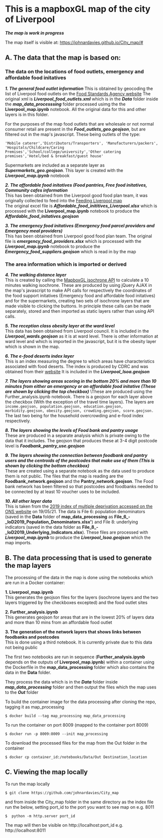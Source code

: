 # This is a mapboxGL map of the city of Liverpool 
***The map is work in progress***

The map itself is visible at:
https://johnardavies.github.io/City_map/#


## A. The data that the map is based on:

### The data on the locations of food outlets, emergency and affordable food initatives

***1. The general food outlet information*** 
This is obtained by geocoding the list of Liverpool food outlets on the [Food Standards Agency website](https://ratings.food.gov.uk/default/en-GB)
The original xml is ***Liverpool_food_outlets.xml*** which is in the ***Data*** folder inside the ***map_data_processsing*** folder processed usimg the the **Liverpool_map.ipynb** notebook. All the original data for this and other layers is in this folder.

For the purposes of the map food outlets that are wholesale or not normal consumer retail are present in the ***Food_outlets_geo.geojson***, but are filtered out in the map's javascript. These being outlets of the type: 
```
'Mobile caterer','Distributors/Transporters', 'Manufacturers/packers', 'Hospitals/Childcare/Caring Premises','School/college/university','Other catering premises','Hotel/bed & breakfast/guest house'
```

Supermarkets are included as a separate layer as ***Supermarkets_geo.geojson***. This layer is created with the ***Liverpool_map.ipynb*** notebook

***2. The affordable food initatives (Food pantries, Free food initatives, Community cafes  information*** \
This has been obtained from the Liverpool good food plan team, it was originally collected to feed into the [Feeding Liverpool map](http://www.feedingliverpool.org/resources)\
The original excel file is ***Affordable_food_inititives_Liverpool.xlsx*** which is processed with the **Liverpool_map.ipynb** notebook to produce the ***Affordable_food_initatives.geojson***

***3. The emergency food initatives (Emergency food parcel providers and Emergency meal providers)*** \
This has been obtained from Liverpool good food plan team. The original file is ***emergency_food_providers.xlsx*** which is processed with the ***Liverpool_map.ipynb*** notebook to produce the ***Emergency_food_suppliers.geojson*** which is read in by the map

### The area information which is imported or derived

***4. The walking distance layer*** \
This is created by calling the [MapboxGL isochrone API](https://docs.mapbox.com/help/tutorials/get-started-isochrone-api/) to calculate a 10 minutes walking isochrone. These are produced by using jQuery AJAX in the map's javascript to make API  calls for respectively the coordinates of the  food support initatives (Emergency food and affordable food initatives) and for the supermarkets, creating two sets of isochrone layers that are made visible to clicking the buttons. In principle these calls can be made separately, stored and then imported as static layers rather than using API calls.

***5. The reception class obesity layer at the ward level*** \
This data has been obtained from Liverpool council. It is included in the ***Liverpool_wards.geojson*** as it is at ward level.
There is other information at ward level and which is imported in the javascript, but it is the obesity layer which is shown in the map.

***6. The e-food deserts index layer*** \
This is an index measuring the degree to which areas have characteristics associated with food deserts. The index is produced by
CDRC and was obtained from their [website](https://data.cdrc.ac.uk/dataset/e-food-desert-index#:~:text=The%20e%2Dfood%20deserts%20index,density%20of%20grocery%20retail%20facilities)
It is included in the ***Liverpool_lsoa.geojson***

***7. The layers showing areas scoring in the bottom 20% and more than 10 minutes from either an emergency or an affordable food initative (These are shown by clicking the top checkbox)*** \These are produced using the Further_analysis.ipynb notebook. There is a geojson for each layer above the checkbox (With the exception of the travel time layers).
The layers are ```income.geojson, population.geojson, education.geojson, morbidity.geojson, obesity.geojson, crowding.geojson, score.geojson.``` The last two being for the household overcrowding and e-food index respectively.

***8. The layers showing the levels of Food bank and pantry usage*** \
These are produced in a separate analysis which is private owing to the data that it includes. The geojson that produces these at 3-4 digit postcode level is ***Foodbank_pantry_use.geojson***

***9. The layers showing the connection between foodbank and pantry users and the centroids of the postcodes that make use of them (This is shown by clicking the bottom checkbox)*** \
These are created using a separate notebook as the data used to produce them is not public. The files that the map is reading are the **Foodbank_network.geojson** and the **Pantry_network.geojson**. The Food bank network has been filtered so that postcodes and foodbanks needed to be connected by at least 10 voucher uses to be included.


***10. All other layer data*** \
This is taken from the [2019 index of multiple deprivation accessed on the ONS website](https://www.gov.uk/government/statistics/english-indices-of-deprivation-2019) on 19/05/21. The data is File 6: population denominators (saved in the **Data** folder of **map_data_processing** as **File_6_-_IoD2019_Population_Denominators.xlsx'**) and File 8: underlying indicators (saved in the data folder as **File_8_-_IoD2019_Underlying_Indicators.xlsx**). These files are processed with ***Liverpool_map.ipynb*** to produce the ***Liverpool_lsoa.geojson*** which the map imports.

## B. The data processing that is used to generate the map layers

The processing of the data in the map is done using the notebooks which are run in a Docker container:

**1. Liverpool_map.ipynb** \
This generates the geojson files for the layers (isochrone layers and the two layers triggered by the checkboxes excepted) and the food outlet sites 

**2. Further_analysis.ipynb** \
This generates geojson for areas that are in the lowest 20% of layers data and more than 10 mins from an affordable food outlet 

**3. The generation of the network layers that shows links between foodbanks and postcodes** \
This is done using a third notebook. It is currently  private due to this data not being public

The first two notebooks are run in sequence (**Further_analysis.ipynb** depends on the outputs of **Liverpool_map.ipynb**) within a container using the Dockerfile in the **map_data_processing** folder which also contains the data in the **Data** folder.

They process the data which is in the ***Data*** folder inside ***map_data_processing*** folder and then output the files which the map uses to the ***Out*** folder 

To build the container image for the data processing after cloning the repo, tagging it as map_processing
```
$ docker build --tag map_processing map_data_processing
```
To run the container on port 8009 (mapped to the container port 8009)
```
$ docker run -p 8009:8009 --init map_processing
```
To download the processed files for the map from the Out folder in the container
```
$ docker cp container_id:/notebooks/Data/Out Destination_location
```

## C. Viewing the map locally

To run the map locally
```
$ git clone https://github.com/johnardavies/City_map
```
and from inside the City_map folder in the same directory as the index file run the below, setting port_id to the port you want to see map on e.g. 8011
```
$  python -m http.server port_id
```
The map will then be visible on http://localhost:port_id e.g. http://localhost:8011
